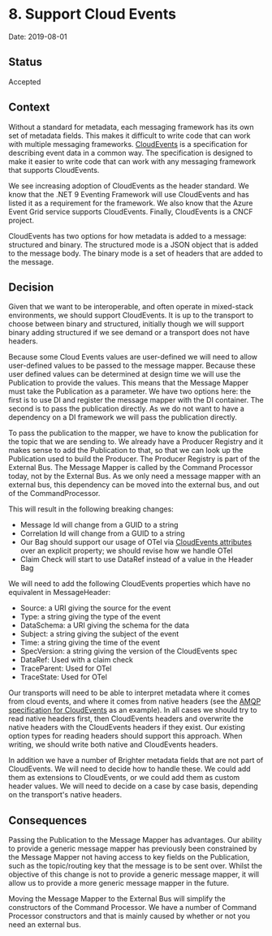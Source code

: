 # 8. Support Cloud Events 

Date: 2019-08-01

## Status

Accepted

## Context

Without a standard for metadata, each messaging framework has its own set of metadata fields. This makes it difficult to write code that can work with multiple messaging frameworks. [CloudEvents](https://github.com/cloudevents/spec?tab=readme-ov-file) is a specification for describing event data in a common way. The specification is designed to make it easier to write code that can work with any messaging framework that supports CloudEvents.

We see increasing adoption of CloudEvents as the header standard. We know that the .NET 9 Eventing Framework will use CloudEvents and has listed it as a requirement for the framework. We also know that the Azure Event Grid service supports CloudEvents. Finally, CloudEvents is a CNCF project.

CloudEvents has two options for how metadata is added to a message: structured and binary. The structured mode is a JSON object that is added to the message body. The binary mode is a set of headers that are added to the message. 

## Decision

Given that we want to be interoperable, and often operate in mixed-stack environments, we should support CloudEvents. It is up to the transport to choose between binary and structured, initially though we will support binary adding structured if we see demand or a transport does not have headers.

Because some Cloud Events values are user-defined we will need to allow user-defined values to be passed to the message mapper. Because these user defined values can be determined at design time we will use the Publication to provide the values. This means that the Message Mapper must take the Publication as a parameter. We have two options here: the first is to use DI and register the message mapper with the DI container. The second is to pass the publication directly. As we do not want to have a dependency on a DI framework we will pass the publication directly.

To pass the publication to the mapper, we have to know the publication for the topic that we are sending to. We already have a Producer Registry and it makes sense to add the Publication to that, so that we can look up the Publication used to build the Producer. The Producer Registry is part of the External Bus. The Message Mapper is called by the Command Processor today, not by the External Bus. As we only need a message mapper with an external bus, this dependency can be moved into the external bus, and out of the CommandProcessor.

This will result in the following breaking changes:

* Message Id will change from a GUID to a string
* Correlation Id will change from a GUID to a string
* Our Bag should support our usage of OTel via [CloudEvents attributes](https://github.com/cloudevents/spec/blob/v1.0.2/cloudevents/extensions/distributed-tracing.md) over an explicit property; we should revise how we handle OTel
* Claim Check will start to use DataRef instead of a value in the Header Bag

We will need to add the following CloudEvents properties which have no equivalent in MessageHeader:

* Source: a URI giving the source for the event
* Type: a string giving the type of the event
* DataSchema: a URI giving the schema for the data
* Subject: a string giving the subject of the event
* Time: a string giving the time of the event
* SpecVersion: a string giving the version of the CloudEvents spec
* DataRef: Used with a claim check
* TraceParent: Used for OTel
* TraceState: Used for OTel

Our transports will need to be able to interpret metadata where it comes from cloud events, and where it comes from native headers (see the [AMQP specification for CloudEvents](https://github.com/cloudevents/spec/blob/main/cloudevents/bindings/amqp-protocol-binding.md) as an example). In all cases we should try to read native headers first, then CloudEvents headers and overwrite the native headers with the CloudEvents headers if they exist. Our existing option types for reading headers should support this approach. When writing, we should write both native and CloudEvents headers.

In addition we have a number of Brighter metadata fields that are not part of CloudEvents. We will need to decide how to handle these. We could add them as extensions to CloudEvents, or we could add them as custom header values. We will need to decide on a case by case basis, depending on the transport's native headers.

## Consequences
                  
Passing the Publication to the Message Mapper has advantages. Our ability to provide a generic message mapper has previously been constrained by the Message Mapper not having access to key fields on the Publication, such as the topic/routing key that the message is to be sent over. Whilst the objective of this change is not to provide a generic message mapper, it will allow us to provide a more generic message mapper in the future.

Moving the Message Mapper to the External Bus will simplify the constructors of the Command Processor. We have a number of Command Processor constructors and that is mainly caused by whether or not you need an external bus.
